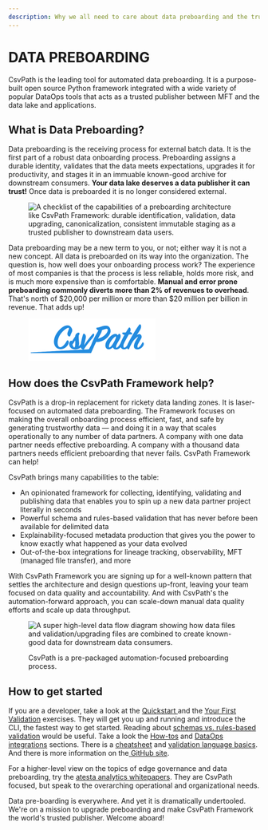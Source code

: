 ```yaml
---
description: Why we all need to care about data preboarding and the trusted publisher model
---
```


# DATA PREBOARDING

CsvPath is the leading tool for automated data preboarding. It is a purpose-built open source Python framework integrated with a wide variety of popular DataOps tools that acts as a trusted publisher between MFT and the data lake and applications.&#x20;

## What is Data Preboarding?

Data preboarding is the receiving process for external batch data. It is the first part of a robust data onboarding process. Preboarding assigns a durable identity, validates that the data meets expectations, upgrades it for productivity, and stages it in an immuable known-good archive for downstream consumers. **Your data lake deserves a data publisher it can trust!** Once data is preboarded it is no longer considered external.

<figure><img src=".gitbook/assets/Screenshot 2025-02-10 at 11.10.16 AM.png" alt="A checklist of the capabilities of a preboarding architecture like CsvPath Framework: durable identification, validation, data upgrading, canonicalization, consistent immutable staging as a trusted publisher to downstream data users." width="375"><figcaption></figcaption></figure>

Data preboarding may be a new term to you, or not; either way it is not a new concept. All data is preboarded on its way into the organization. The question is, how well does your onboarding process work? The experience of most companies is that the process is less reliable, holds more risk, and is much more expensive than is comfortable. **Manual and error prone preboarding commonly diverts more than 2% of revenues to overhead**. That's north of $20,000 per million or more than $20 million per billion in revenue. That adds up! &#x20;



<figure><img src=".gitbook/assets/csvpath-word-only-blue-sm.png" alt="The CsvPath Framework logo" width="255"><figcaption></figcaption></figure>

## How does the CsvPath Framework help? &#x20;

CsvPath is a drop-in replacement for rickety data landing zones. It is  laser-focused on automated data preboarding. The Framework focuses on making the overall onboarding process efficient, fast, and safe by generating trustworthy data — and doing it in a way that scales operationally to any number of data partners. A company with one data partner needs effective preboarding. A company with a thousand data partners needs efficient preboarding that never fails. CsvPath Framework can help!

CsvPath brings many capabilities to the table:&#x20;

* An opinionated framework for collecting, identifying, validating and publishing data that enables you to spin up a new data partner project literally in seconds
* Powerful schema and rules-based validation that has never before been available for delimited data
* Explainability-focused metadata production that gives you the power to know exactly what happened as your data evolved
* Out-of-the-box integrations for lineage tracking, observability, MFT (managed file transfer), and more

With CsvPath Framework you are signing up for a well-known pattern that settles the architecture and design questions up-front, leaving your team focused on data quality and accountability. And with CsvPath's the automation-forward approach, you can scale-down manual data quality efforts and scale up data throughput.

<figure><img src=".gitbook/assets/Screenshot 2025-02-09 at 8.32.52 PM.png" alt="A super high-level data flow diagram showing how data files and validation/upgrading files are combined to create known-good data for downstream data consumers." width="563"><figcaption><p>CsvPath is a pre-packaged automation-focused preboarding process.</p></figcaption></figure>

## How to get started

If you are a developer, take a look at the [Quickstart ](getting-started/quickstart.md)and the [Your First Validation](getting-started/csv-and-excel-validation/your-first-validation-the-lazy-way.md) exercises. They will get you up and running and introduce the CLI, the fastest way to get started. Reading about [schemas vs. rules-based validation](topics/validation/schemas-or-rules.md) would be useful. Take a look the [How-tos](getting-started/how-tos/) and [DataOps integrations](getting-started/integrations/) sections. There is a [cheatsheet](topics/a-csvpath-cheatsheet.md) and [validation language basics](topics/language.md). And there is more information on the[ GitHub site](https://github.com/csvpath/csvpath).

For a higher-level view on the topics of edge governance and data preboarding, try the [atesta analytics  whitepapers](https://www.atestaanalytics.com/downloads). They are CsvPath focused, but speak to the overarching operational and organizational needs.

Data pre-boarding is everywhere. And yet it is dramatically undertooled. We're on a mission to upgrade preboarding and make CsvPath Framework the world's trusted publisher. Welcome aboard!
